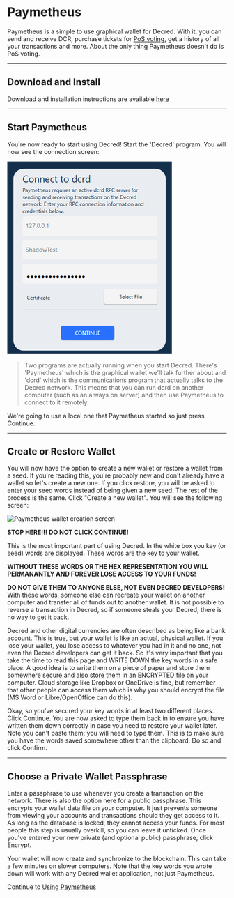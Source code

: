 # **Paymetheus** #

Paymetheus is a simple to use graphical wallet for Decred. With it, you can send and receive DCR, 
purchase tickets for [PoS voting](/mining/proof-of-stake.md), get a history of all your transactions and more.
About the only thing Paymetheus doesn't do is PoS voting.

---

## **Download and Install** ##
Download and installation instructions are available [here](/getting-started/install-guide.md#windows-installer)

---

## **Start Paymetheus** ##
You're now ready to start using Decred! Start the 'Decred' program. You will now see the connection screen:  

![Paymetheus connection screen](../../img/Paymetheus-dcrd-login.png)  

>Two programs are actually running when you start Decred. There's 'Paymetheus' which is the graphical wallet we'll talk further about
>and 'dcrd' which is the communications program that actually talks to the Decred network. This means that you can run dcrd
>on another computer (such as an always on server) and then use Paymetheus to connect to it remotely.

We're going to use a local one that Paymetheus started so just press Continue.

---

## **Create or Restore Wallet** ##
You will now have the option to create a new wallet or restore a wallet from a seed. If you're reading this, you're probably new and don't 
already have a wallet so let's create a new one. If you click restore, you will be asked to enter your seed words instead of being given a new seed.
The rest of the process is the same. Click "Create a new wallet". You will see the following screen:  

![Paymetheus wallet creation screen](/img/Paymetheus-seed-window.png)  

<i class="fa fa-exclamation-triangle"></i> **STOP HERE!!! DO NOT CLICK CONTINUE!**  

This is the most important part of using Decred. In the white box you key (or seed) words are displayed. These words are the key to your wallet.  

<i class="fa fa-exclamation-triangle"></i> **WITHOUT THESE WORDS OR THE HEX REPRESENTATION YOU WILL PERMANANTLY AND FOREVER LOSE ACCESS TO YOUR FUNDS!**  

**DO NOT GIVE THEM TO ANYONE ELSE, NOT EVEN DECRED DEVELOPERS!** With these words, someone else can recreate your wallet on another computer and transfer
all of funds out to another wallet. It is not possible to reverse a transaction in Decred, so if someone steals your Decred, there is no way to get it back.  

Decred and other digital currencies are often described as being like a bank account. This is true, but your wallet is like an actual, physical wallet.
If you lose your wallet, you lose access to whatever you had in it and no one, not even the Decred developers can get it back. So it's very important
that you take the time to read this page and WRITE DOWN the key words in a safe place. A good idea is to write them on a piece of paper and store them
somewhere secure and also store them in an ENCRYPTED file on your computer. Cloud storage like Dropbox or OneDrive is fine, but remember that other people
can access them which is why you should encrypt the file (MS Word or Libre/OpenOffice can do this).  

Okay, so you've secured your key words in at least two different places. Click Continue. You are now asked to type them back in to ensure you have written 
them down correctly in case you need to restore your wallet later. Note you can't paste them; you will need to type them. 
This is to make sure you have the words saved somewhere other than the clipboard. Do so and click Confirm.

---

## **Choose a Private Wallet Passphrase** ##
Enter a passphrase to use whenever you create a transaction on the network. There is also the option here for a public passphrase. This encrypts your wallet
data file on your computer. It just prevents someone from viewing your accounts and transactions should they get access to it. As long as the database is locked,
they cannot access your funds. For most people this step is usually overkill, so you can leave it unticked.
Once you've entered your new private (and optional public) passphrase, click Encrypt.  

Your wallet will now create and synchronize to the blockchain. This can take a few minutes on slower computers. Note that the key words you wrote down will 
work with any Decred wallet application, not just Paymetheus.

Continue to [Using Paymetheus](using-paymetheus.md)